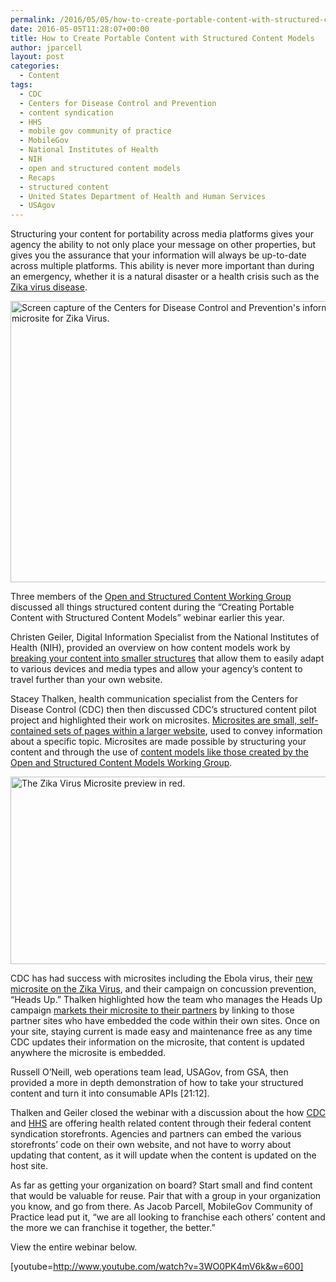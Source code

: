 ```yaml
---
permalink: /2016/05/05/how-to-create-portable-content-with-structured-content-models/
date: 2016-05-05T11:28:07+00:00
title: How to Create Portable Content with Structured Content Models
author: jparcell
layout: post
categories:
  - Content
tags:
  - CDC
  - Centers for Disease Control and Prevention
  - content syndication
  - HHS
  - mobile gov community of practice
  - MobileGov
  - National Institutes of Health
  - NIH
  - open and structured content models
  - Recaps
  - structured content
  - United States Department of Health and Human Services
  - USAgov
---
```


Structuring your content for portability across media platforms gives your agency the ability to not only place your message on other properties, but gives you the assurance that your information will always be up-to-date across multiple platforms. This ability is never more important than during an emergency, whether it is a natural disaster or a health crisis such as the [Zika virus disease](http://www.cdc.gov/zika/).

<img class="aligncenter size-full wp-image-348351" src="https://s3.amazonaws.com/sitesusa/wp-content/uploads/sites/212/2016/03/600-x-450-CDC-Zika-Virus-website.jpg" alt="Screen capture of the Centers for Disease Control and Prevention's information microsite for Zika Virus." width="600" height="450" />

Three members of the [Open and Structured Content Working Group](http://gsa.github.io/Open-And-Structured-Content-Models/) discussed all things structured content during the “Creating Portable Content with Structured Content Models” webinar earlier this year.

Christen Geiler, Digital Information Specialist from the National Institutes of Health (NIH), provided an overview on how content models work by [breaking your content into smaller structures](https://www.digitalgov.gov/2016/01/07/content-models-as-simple-as-pizza-pie/) that allow them to easily adapt to various devices and media types and allow your agency’s content to travel further than your own website.

Stacey Thalken, health communication specialist from the Centers for Disease Control (CDC) then then discussed CDC’s structured content pilot project and highlighted their work on microsites. [Microsites are small, self-contained sets of pages within a larger website](https://www.digitalgov.gov/2016/04/21/microsites/), used to convey information about a specific topic. Microsites are made possible by structuring your content and through the use of [content models like those created by the Open and Structured Content Models Working Group](https://www.digitalgov.gov/2014/05/05/government-open-and-structured-content-models-are-here/).

<img class="aligncenter size-full wp-image-343254" src="https://s3.amazonaws.com/sitesusa/wp-content/uploads/sites/212/2016/02/600-x-300-CDC-Public-Health-Media-Library-Zika-Virus-Microsite-preview-in-red.jpg" alt="The Zika Virus Microsite preview in red." width="600" height="300" />

CDC has had success with microsites including the Ebola virus, their [new microsite on the Zika Virus](https://tools.cdc.gov/medialibrary/index.aspx#/microsite/id/234558), and their campaign on concussion prevention, “Heads Up.” Thalken highlighted how the team who manages the Heads Up campaign [markets their microsite to their partners](http://www.cdc.gov/headsup/resources/syndication.html) by linking to those partner sites who have embedded the code within their own sites. Once on your site, staying current is made easy and maintenance free as any time CDC updates their information on the microsite, that content is updated anywhere the microsite is embedded.

Russell O’Neill, web operations team lead, USAGov, from GSA, then provided a more in depth demonstration of how to take your structured content and turn it into consumable APIs [21:12].

Thalken and Geiler closed the webinar with a discussion about the how [CDC](https://tools.cdc.gov/medialibrary/index.aspx#/results) and [HHS](https://syndication.hhs.gov/) are offering health related content through their federal content syndication storefronts. Agencies and partners can embed the various storefronts’ code on their own website, and not have to worry about updating that content, as it will update when the content is updated on the host site.

As far as getting your organization on board? Start small and find content that would be valuable for reuse. Pair that with a group in your organization you know, and go from there. As Jacob Parcell, MobileGov Community of Practice lead put it, “we are all looking to franchise each others’ content and the more we can franchise it together, the better.”

View the entire webinar below.

[youtube=http://www.youtube.com/watch?v=3WO0PK4mV6k&w=600]